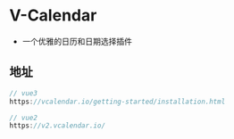 # V-Calendar
- 一个优雅的日历和日期选择插件

## 地址
```js
// vue3
https://vcalendar.io/getting-started/installation.html

// vue2
https://v2.vcalendar.io/
```
